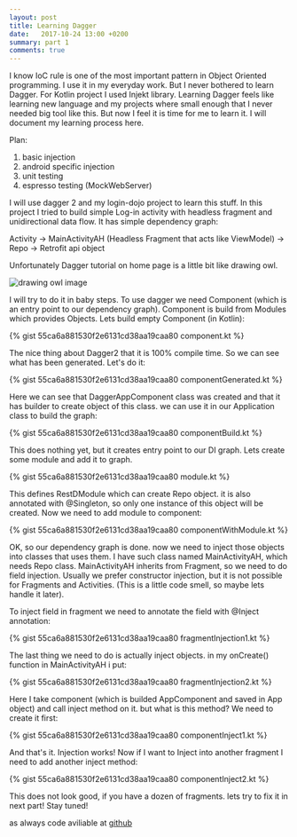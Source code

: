 ```yaml
---
layout: post
title: Learning Dagger
date:   2017-10-24 13:00 +0200
summary: part 1
comments: true
---
```

I know IoC rule is one of the most important pattern in Object Oriented programming. I use it in my everyday work. But I never bothered to learn Dagger. For Kotlin project I used Injekt library. Learning Dagger feels like learning new language and my projects where small enough that I never needed big tool like this. But now I feel it is time for me to learn it. I will document my learning process here.

Plan:
1. basic injection
3. android specific injection
4. unit testing
5. espresso testing (MockWebServer)

I will use dagger 2 and my login-dojo project to learn this stuff. In this project I tried to build simple Log-in activity with headless fragment and unidirectional data flow. It has simple dependency graph:

Activity -> MainActivityAH (Headless Fragment that acts like ViewModel) -> Repo -> Retrofit api object

Unfortunately Dagger tutorial on home page is a little bit like drawing owl. 

![drawing owl image](http://i0.kym-cdn.com/photos/images/original/000/572/078/d6d.jpg)

I will try to do it in baby steps. To use dagger we need Component (which is an entry point to our dependency graph). Component is build from Modules which provides Objects. Lets build empty Component (in Kotlin):

{% gist 55ca6a881530f2e6131cd38aa19caa80 component.kt %}

The nice thing about Dagger2 that it is 100% compile time. So we can see what has been generated. Let's do it: 

{% gist 55ca6a881530f2e6131cd38aa19caa80 componentGenerated.kt %}

Here we can see that DaggerAppComponent class was created and that it has builder to create object of this class. we can use it in our Application class to build the graph:

{% gist 55ca6a881530f2e6131cd38aa19caa80 componentBuild.kt %}

This does nothing yet, but it creates entry point to our DI graph. Lets create some module and add it to graph.

{% gist 55ca6a881530f2e6131cd38aa19caa80 module.kt %}

This defines RestDModule which can create Repo object. it is also annotated with @Singleton, so only one instance of this object will be created. 
Now we need to add module to component:

{% gist 55ca6a881530f2e6131cd38aa19caa80 componentWithModule.kt %}

OK, so our dependency graph is done. now we need to inject those objects into classes that uses them. I have such class named MainActivityAH, which needs Repo class. MainActivityAH inherits from Fragment, so we need to do field injection. Usually we prefer constructor injection, but it is not possible for Fragments and Activities. (This is a little code smell, so maybe lets handle it later).

To inject field in fragment we need to annotate the field with @Inject annotation:

{% gist 55ca6a881530f2e6131cd38aa19caa80 fragmentInjection1.kt %}

The last thing we need to do is actually inject objects. in my onCreate() function in MainActivityAH i put:

{% gist 55ca6a881530f2e6131cd38aa19caa80 fragmentInjection2.kt %}

Here I take component (which is builded AppComponent and saved in App object) and call inject method on it. but what is this method? We need to create it first:

{% gist 55ca6a881530f2e6131cd38aa19caa80 componentInject1.kt %}

And that's it. Injection works! Now if I want to Inject into another fragment I need to add another inject method:

{% gist 55ca6a881530f2e6131cd38aa19caa80 componentInject2.kt %}

This does not look good, if you have a dozen of fragments. lets try to fix it in next part! Stay tuned!

as always code aviliable at [github](https://github.com/pbochenski/login-dojo/tree/dagger)